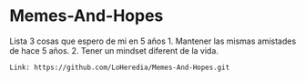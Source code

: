 # Memes-And-Hopes
Lista 3 cosas que espero de mi en 5 años 
    1. Mantener las mismas amistades de hace 5 años.
    2. Tener un mindset diferent de la vida. 
    
    Link: https://github.com/LoHeredia/Memes-And-Hopes.git
